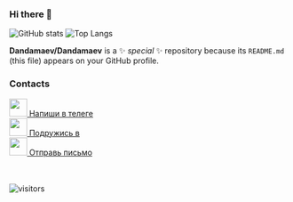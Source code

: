 ### Hi there 👋

![GitHub stats](https://github-readme-stats.vercel.app/api?username=Dandamaev&layout=compact&show_icons=true&theme=github_dark)
![Top Langs](https://github-readme-stats.vercel.app/api/top-langs/?username=Dandamaev&layout=compact&show_icons=true&theme=github_dark)

**Dandamaev/Dandamaev** is a ✨ _special_ ✨ repository because its `README.md` (this file) appears on your GitHub profile.

### Contacts
<a target="_blank" href="tg://resolve?domain=dandamaev">
<img width=32" src="https://img.icons8.com/color/512/telegram-app.png" /> Напиши в телеге
</a>
<br>
<a target="_blank" href="https://vk.com/dandamaevg">
<img width="32" src="https://img.icons8.com/plasticine/512/vk-circled.png" /> Подружись в  
</a>
<br>
<a target="_blank" href="mailto:dandamaev.g@yandex.ru">
<img width="32" src="https://img.icons8.com/fluency/512/mail.png" /> Отправь письмо
</a>

<br>
<br>
<br>
                                                                 
![visitors](https://visitor-badge.laobi.icu/badge?page_id=Dandamaev.Dandamaev)
